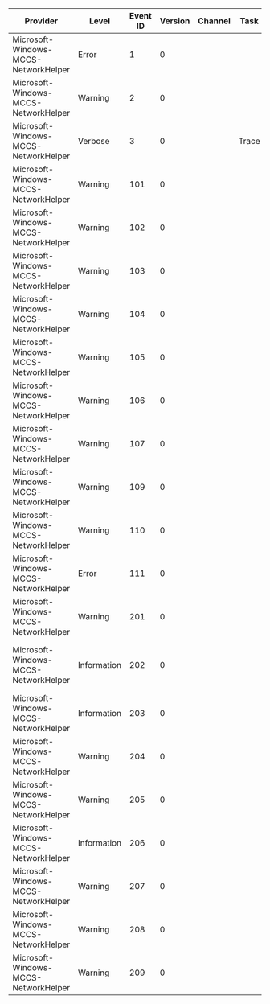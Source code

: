Provider                              |  Level        |  Event ID  |  Version  |  Channel  |  Task   |  Opcode  |  Keyword  |  Message
--------------------------------------|---------------|------------|-----------|-----------|---------|----------|-----------|---------------------------------------------------------------------------------------------------------------------
Microsoft-Windows-MCCS-NetworkHelper  |  Error        |  1         |  0        |           |         |          |  Error    |  Error: HRESULT: {P1_HexInt32} Location: {P2_String} Line Number: {P3_UInt32}
Microsoft-Windows-MCCS-NetworkHelper  |  Warning      |  2         |  0        |           |         |          |           |  Error Propagated: HRESULT: {P1_HexInt32} Location: {P2_String} Line Number: {P3_UInt32}
Microsoft-Windows-MCCS-NetworkHelper  |  Verbose      |  3         |  0        |           |  Trace  |          |  Debug    |
Microsoft-Windows-MCCS-NetworkHelper  |  Warning      |  101       |  0        |           |         |          |           |  NetworkHelper::HttpTransport: Callback error: Handle: {P1_UInt32} Error: {P2_UInt32}
Microsoft-Windows-MCCS-NetworkHelper  |  Warning      |  102       |  0        |           |         |          |           |  NetworkHelper::HttpTransport: Request Failure: Handle: {P1_UInt32} Error: {P2_UInt32}
Microsoft-Windows-MCCS-NetworkHelper  |  Warning      |  103       |  0        |           |         |          |           |  NetworkHelper::HttpTransport: Wait Failed on Closing Handle: {P1_UInt32} Wait: {P2_UInt32} Error: {P3_UInt32}
Microsoft-Windows-MCCS-NetworkHelper  |  Warning      |  104       |  0        |           |         |          |           |  NetworkHelper::HttpTransport: Set Active error: Handle: {P1_UInt32} Error: {P2_UInt32}
Microsoft-Windows-MCCS-NetworkHelper  |  Warning      |  105       |  0        |           |         |          |           |  NetworkHelper::HttpTransport: Set Dormand error: Handle: {P1_UInt32} Error: {P2_UInt32}
Microsoft-Windows-MCCS-NetworkHelper  |  Warning      |  106       |  0        |           |         |          |           |  NetworkHelper::HttpTransport: Set completion event error: Handle: {P1_UInt32} Error: {P2_UInt32}
Microsoft-Windows-MCCS-NetworkHelper  |  Warning      |  107       |  0        |           |         |          |           |  NetworkHelper::HttpTransport: Wait on async request error: Handle: {P1_UInt32} Wait: {P2_UInt32} Error: {P3_UInt32}
Microsoft-Windows-MCCS-NetworkHelper  |  Warning      |  109       |  0        |           |         |          |           |  NetworkHelper::HttpTransport: Http Status error: Handle: {P1_UInt32} Error: {P2_UInt32}
Microsoft-Windows-MCCS-NetworkHelper  |  Warning      |  110       |  0        |           |         |          |           |  NetworkHelper::HttpTransport: CmSetRequirement({P1_String}) Failure: Handle: {P2_UInt32} Error: {P3_UInt32}
Microsoft-Windows-MCCS-NetworkHelper  |  Error        |  111       |  0        |           |         |          |  Error    |  NetworkHelper::CrackUrl Failure. HR: {P1_UInt32} Url: {P2_String}
Microsoft-Windows-MCCS-NetworkHelper  |  Warning      |  201       |  0        |           |         |          |           |  Set PDC Active:{P1_Boolean}, invalid CCT state:{P2_Int32}
Microsoft-Windows-MCCS-NetworkHelper  |  Information  |  202       |  0        |           |         |          |           |  Triggering PDC for sender: {P1_String}, Activate: {P2_Boolean}, Task: {P3_String}, ActivationHandle: {P4_Handle}
Microsoft-Windows-MCCS-NetworkHelper  |  Information  |  203       |  0        |           |         |          |           |  Triggered CCT for sender {P1_String}
Microsoft-Windows-MCCS-NetworkHelper  |  Warning      |  204       |  0        |           |         |          |           |
Microsoft-Windows-MCCS-NetworkHelper  |  Warning      |  205       |  0        |           |         |          |           |
Microsoft-Windows-MCCS-NetworkHelper  |  Information  |  206       |  0        |           |         |          |           |  Released CCT for sender {P1_String}; Attained CCT {P2_Boolean}
Microsoft-Windows-MCCS-NetworkHelper  |  Warning      |  207       |  0        |           |         |          |           |  Invalid CCT state: {P1_Int32}
Microsoft-Windows-MCCS-NetworkHelper  |  Warning      |  208       |  0        |           |         |          |           |
Microsoft-Windows-MCCS-NetworkHelper  |  Warning      |  209       |  0        |           |         |          |           |  PDC not renewed due to lack of progress, allowing low power state. ActivationHandle: {Message}